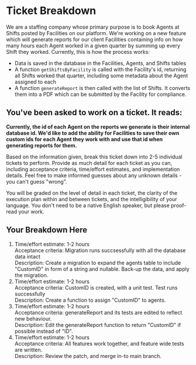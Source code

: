 # Ticket Breakdown
We are a staffing company whose primary purpose is to book Agents at Shifts posted by Facilities on our platform. We're working on a new feature which will generate reports for our client Facilities containing info on how many hours each Agent worked in a given quarter by summing up every Shift they worked. Currently, this is how the process works:

- Data is saved in the database in the Facilities, Agents, and Shifts tables
- A function `getShiftsByFacility` is called with the Facility's id, returning all Shifts worked that quarter, including some metadata about the Agent assigned to each
- A function `generateReport` is then called with the list of Shifts. It converts them into a PDF which can be submitted by the Facility for compliance.

## You've been asked to work on a ticket. It reads:

**Currently, the id of each Agent on the reports we generate is their internal database id. We'd like to add the ability for Facilities to save their own custom ids for each Agent they work with and use that id when generating reports for them.**


Based on the information given, break this ticket down into 2-5 individual tickets to perform. Provide as much detail for each ticket as you can, including acceptance criteria, time/effort estimates, and implementation details. Feel free to make informed guesses about any unknown details - you can't guess "wrong".


You will be graded on the level of detail in each ticket, the clarity of the execution plan within and between tickets, and the intelligibility of your language. You don't need to be a native English speaker, but please proof-read your work.

## Your Breakdown Here

1. Time/effort estimate: 1-2 hours</br>
Acceptance criteria: Migration runs succsessfully with all the database data intact</br>
Description:
Create a migration to expand the agents table to include "CustomID" in form of a string and nullable. Back-up the data, and apply the migration.</br>
2. Time/effort estimate: 1-2 hours</br>
Acceptance criteria: CustomID is created, with a unit test. Test runs successfully</br>
Description:
Create a function to assign "CustomID" to agents.</br>
3. Time/effort estimate: 1-2 hours</br>
Acceptance criteria: generateReport and its tests are edited to reflect new behaviour.</br>
Description:
Edit the generateReport function to return "CustomID" if possible instead of "ID". </br>
4. Time/effort estimate: 1-2 hours</br>
Acceptance criteria: All features work together, and feature wide tests are written.</br>
Description:
Review the patch, and merge in-to main branch.</br>